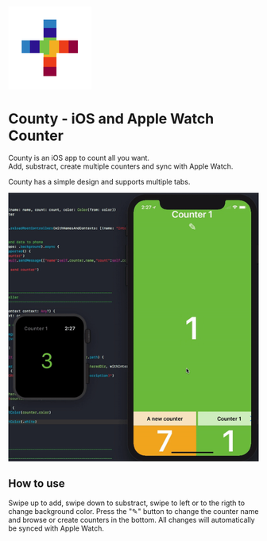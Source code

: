 
![Icon](https://raw.githubusercontent.com/ColdGrub1384/County/master/County/Assets.xcassets/AppIcon.appiconset/Icon-App-83.5x83.5@2x.png)

# County - iOS and Apple Watch Counter


County is an iOS app to count all you want.<br/>
Add, substract, create multiple counters and sync with Apple Watch.

County has a simple design and supports multiple tabs.

![Preview](https://raw.githubusercontent.com/ColdGrub1384/County/master/Preview.gif)

## How to use
Swipe up to add, swipe down to substract, swipe to left or to the rigth to change background color. Press the "✎" button to change the counter name and browse or create counters in the bottom.
All changes will automatically be synced with Apple Watch.
